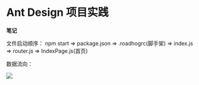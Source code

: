 # Ant Design 项目实践

<strong>笔记</strong>

文件启动顺序：
npm start => package.json => .roadhogrc(脚手架) => index.js => router.js => IndexPage.js(首页)

数据流向：

<img src="https://camo.githubusercontent.com/c826ff066ed438e2689154e81ff5961ab0b9befe/68747470733a2f2f7a6f732e616c697061796f626a656374732e636f6d2f726d73706f7274616c2f505072657245414b62496f445a59722e706e67" />
